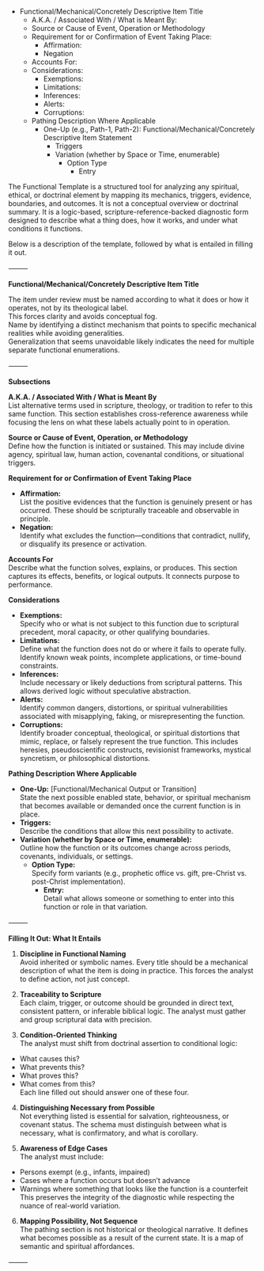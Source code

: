 - Functional/Mechanical/Concretely Descriptive Item Title  
  - A.K.A. / Associated With / What is Meant By:  
  - Source or Cause of Event, Operation or Methodology  
  - Requirement for or Confirmation of Event Taking Place:  
    - Affirmation:  
    - Negation  
  - Accounts For:  
  - Considerations:  
    - Exemptions:  
    - Limitations:  
    - Inferences:  
    - Alerts:  
    - Corruptions:  
  - Pathing Description Where Applicable  
    - One-Up (e.g., Path-1, Path-2): Functional/Mechanical/Concretely Descriptive Item Statement  
      - Triggers  
      - Variation (whether by Space or Time, enumerable)  
        - Option Type  
          - Entry  

The Functional Template is a structured tool for analyzing any spiritual, ethical, or doctrinal element by mapping its mechanics, triggers, evidence, boundaries, and outcomes. It is not a conceptual overview or doctrinal summary. It is a logic-based, scripture-reference-backed diagnostic form designed to describe what a thing does, how it works, and under what conditions it functions.

Below is a description of the template, followed by what is entailed in filling it out.

⸻

**Functional/Mechanical/Concretely Descriptive Item Title**

The item under review must be named according to what it does or how it operates, not by its theological label.  
This forces clarity and avoids conceptual fog.  
Name by identifying a distinct mechanism that points to specific mechanical realities while avoiding generalities.  
Generalization that seems unavoidable likely indicates the need for multiple separate functional enumerations.

⸻

**Subsections**

**A.K.A. / Associated With / What is Meant By**  
List alternative terms used in scripture, theology, or tradition to refer to this same function. This section establishes cross-reference awareness while focusing the lens on what these labels actually point to in operation.

**Source or Cause of Event, Operation, or Methodology**  
Define how the function is initiated or sustained. This may include divine agency, spiritual law, human action, covenantal conditions, or situational triggers.

**Requirement for or Confirmation of Event Taking Place**  
- **Affirmation:**  
  List the positive evidences that the function is genuinely present or has occurred. These should be scripturally traceable and observable in principle.  
- **Negation:**  
  Identify what excludes the function—conditions that contradict, nullify, or disqualify its presence or activation.

**Accounts For**  
Describe what the function solves, explains, or produces. This section captures its effects, benefits, or logical outputs. It connects purpose to performance.

**Considerations**  
- **Exemptions:**  
  Specify who or what is not subject to this function due to scriptural precedent, moral capacity, or other qualifying boundaries.  
- **Limitations:**  
  Define what the function does not do or where it fails to operate fully. Identify known weak points, incomplete applications, or time-bound constraints.  
- **Inferences:**  
  Include necessary or likely deductions from scriptural patterns. This allows derived logic without speculative abstraction.  
- **Alerts:**  
  Identify common dangers, distortions, or spiritual vulnerabilities associated with misapplying, faking, or misrepresenting the function.  
- **Corruptions:**  
  Identify broader conceptual, theological, or spiritual distortions that mimic, replace, or falsely represent the true function. This includes heresies, pseudoscientific constructs, revisionist frameworks, mystical syncretism, or philosophical distortions.

**Pathing Description Where Applicable**  
- **One-Up:** [Functional/Mechanical Output or Transition]  
  State the next possible enabled state, behavior, or spiritual mechanism that becomes available or demanded once the current function is in place.  
- **Triggers:**  
  Describe the conditions that allow this next possibility to activate.  
- **Variation (whether by Space or Time, enumerable):**  
  Outline how the function or its outcomes change across periods, covenants, individuals, or settings.  
  - **Option Type:**  
    Specify form variants (e.g., prophetic office vs. gift, pre-Christ vs. post-Christ implementation).  
    - **Entry:**  
      Detail what allows someone or something to enter into this function or role in that variation.

⸻

**Filling It Out: What It Entails**

1. **Discipline in Functional Naming**  
Avoid inherited or symbolic names. Every title should be a mechanical description of what the item is doing in practice. This forces the analyst to define action, not just concept.

2. **Traceability to Scripture**  
Each claim, trigger, or outcome should be grounded in direct text, consistent pattern, or inferable biblical logic. The analyst must gather and group scriptural data with precision.

3. **Condition-Oriented Thinking**  
The analyst must shift from doctrinal assertion to conditional logic:  
- What causes this?  
- What prevents this?  
- What proves this?  
- What comes from this?  
Each line filled out should answer one of these four.

4. **Distinguishing Necessary from Possible**  
Not everything listed is essential for salvation, righteousness, or covenant status. The schema must distinguish between what is necessary, what is confirmatory, and what is corollary.

5. **Awareness of Edge Cases**  
The analyst must include:  
- Persons exempt (e.g., infants, impaired)  
- Cases where a function occurs but doesn’t advance  
- Warnings where something that looks like the function is a counterfeit  
This preserves the integrity of the diagnostic while respecting the nuance of real-world variation.

6. **Mapping Possibility, Not Sequence**  
The pathing section is not historical or theological narrative. It defines what becomes possible as a result of the current state. It is a map of semantic and spiritual affordances.

⸻